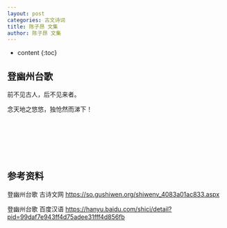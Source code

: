 ```yaml
---
layout: post
categories: 古文诗词
title: 陈子昂 文集
author: 陈子昂 文集
---
```

* content
{:toc}

## 登幽州台歌

前不见古人，后不见来者。

念天地之悠悠，独怆然而涕下！



<br/><br/><br/><br/><br/>
## 参考资料

登幽州台歌  古诗文网 <https://so.gushiwen.org/shiwenv_4083a01ac833.aspx>

登幽州台歌  百度汉语 <https://hanyu.baidu.com/shici/detail?pid=99daf7e943ff4d75adee31fff4d856fb>
